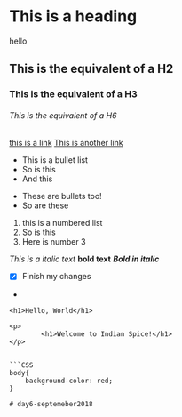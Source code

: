 # This is a heading
  
  hello
  
## This is the equivalent of a H2
### This is the equivalent of a H3

###### This is the equivalent of a H6

[this is a link]("https:www.google.com")
<a href="" target="_blank"> This is another link</a>

* This is a bullet list
* So is this
* And this

+ These are bullets too!
+ So are these

1. this is a numbered list
1. So is this
1. Here is number 3

*This is a italic text*
**bold text**
***Bold in italic***

- [x] Finish my changes
- 


```<h1>Hello, World</h1>```

```
<p>
        <h1>Welcome to Indian Spice!</h1>
</p>


```CSS
body{
    background-color: red;
}

# day6-septemeber2018
